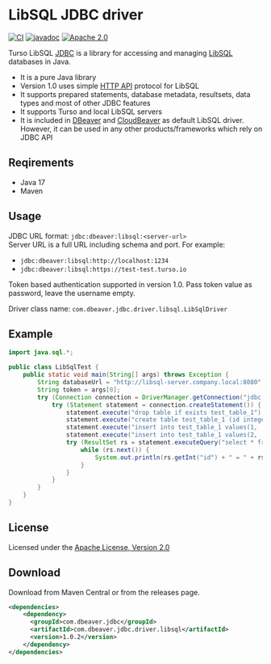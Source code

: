 # LibSQL JDBC driver

[![CI](https://github.com/dbeaver/dbeaver-jdbc-libsql/actions/workflows/push-pr-devel.yml/badge.svg)](https://github.com/dbeaver/dbeaver-jdbc-libsql/actions/workflows/push-pr-devel.yml)
[![javadoc](https://javadoc.io/badge2/com.dbeaver.jdbc/com.dbeaver.jdbc.driver.libsql/javadoc.svg)](https://javadoc.io/doc/com.dbeaver.jdbc/com.dbeaver.jdbc.driver.libsql)
[![Apache 2.0](https://img.shields.io/github/license/cronn-de/jira-sync.svg)](http://www.apache.org/licenses/LICENSE-2.0)

Turso LibSQL [JDBC](https://en.wikipedia.org/wiki/JDBC_driver) is a library for accessing and managing [LibSQL](https://github.com/tursodatabase/libsql) databases in Java.
- It is a pure Java library
- Version 1.0 uses simple [HTTP API](https://github.com/tursodatabase/libsql/blob/main/docs/http_api.md) protocol for LibSQL
- It supports prepared statements, database metadata, resultsets, data types and most of other JDBC features
- It supports Turso and local LibSQL servers
- It is included in [DBeaver](https://github.com/dbeaver/dbeaver) and [CloudBeaver](https://github.com/dbeaver/cloudbeaver) as default LibSQL driver. However, it can be used in any other products/frameworks which rely on JDBC API

## Reqirements

- Java 17
- Maven

## Usage

JDBC URL format: `jdbc:dbeaver:libsql:<server-url>`  
Server URL is a full URL including schema and port. For example:
- `jdbc:dbeaver:libsql:http://localhost:1234`
- `jdbc:dbeaver:libsql:https://test-test.turso.io`

Token based authentication supported in version 1.0. Pass token value as password, leave the username empty.  

Driver class name: `com.dbeaver.jdbc.driver.libsql.LibSqlDriver`

## Example

```java
import java.sql.*;

public class LibSqlTest {
    public static void main(String[] args) throws Exception {
        String databaseUrl = "http://libsql-server.company.local:8080";
        String token = args[0];
        try (Connection connection = DriverManager.getConnection("jdbc:dbeaver:libsql:" + databaseUrl, null, token)) {
            try (Statement statement = connection.createStatement()) {
                statement.execute("drop table if exists test_table_1");
                statement.execute("create table test_table_1 (id integer, name string)");
                statement.execute("insert into test_table_1 values(1, 'test one')");
                statement.execute("insert into test_table_1 values(2, 'test two')");
                try (ResultSet rs = statement.executeQuery("select * from test_table_1")) {
                    while (rs.next()) {
                        System.out.println(rs.getInt("id") + " = " + rs.getString("name"));
                    }
                }
            }
        }
    }
}
```
## License

Licensed under the [Apache License, Version 2.0](http://www.apache.org/licenses/LICENSE-2.0)

## Download
Download from Maven Central or from the releases page.
```xml
<dependencies>
    <dependency>
      <groupId>com.dbeaver.jdbc</groupId>
      <artifactId>com.dbeaver.jdbc.driver.libsql</artifactId>
      <version>1.0.2</version>
    </dependency>
</dependencies>
```
